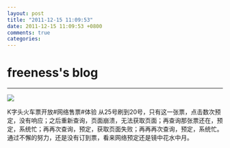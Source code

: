 ```yaml
---
layout: post
title: "2011-12-15 11:09:53"
date: 2011-12-15 11:09:53 +0800
comments: true
categories: 
---
```


# freeness's blog

----------

![](http://okqmqrbgo.bkt.clouddn.com/201112151109531.jpg)

>
K字头火车票开放\#网络售票\#体验
从25号刷到20号，只有这一张票，点击数次预定，没有响应；之后重新查询，页面崩溃，无法获取页面；再查询那张票还在，预定，系统忙；再再次查询，预定，获取页面失败；再再再次查询，预定，系统忙。
通过不懈的努力，还是没有订到票，看来网络预定还是镜中花水中月。